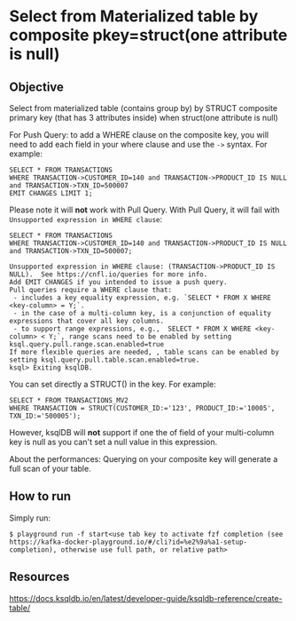 # Select from Materialized table by composite pkey=struct(one attribute is null)

## Objective

Select from materialized table (contains group by) by STRUCT composite primary key (that has 3 attributes inside) when struct(one attribute is null)

For Push Query: to add a WHERE clause on the composite key, you will need to add each field in your where clause and use the `->` syntax.
For example:
```
SELECT * FROM TRANSACTIONS
WHERE TRANSACTION->CUSTOMER_ID=140 and TRANSACTION->PRODUCT_ID IS NULL and TRANSACTION->TXN_ID=500007
EMIT CHANGES LIMIT 1;
```

Please note it will **not** work with Pull Query. With Pull Query, it will fail with `Unsupported expression in WHERE clause`:
```
SELECT * FROM TRANSACTIONS
WHERE TRANSACTION->CUSTOMER_ID=140 and TRANSACTION->PRODUCT_ID IS NULL and TRANSACTION->TXN_ID=500007;

Unsupported expression in WHERE clause: (TRANSACTION->PRODUCT_ID IS NULL).  See https://cnfl.io/queries for more info.
Add EMIT CHANGES if you intended to issue a push query.
Pull queries require a WHERE clause that:
 - includes a key equality expression, e.g. `SELECT * FROM X WHERE <key-column> = Y;`.
 - in the case of a multi-column key, is a conjunction of equality expressions that cover all key columns.
 - to support range expressions, e.g.,  SELECT * FROM X WHERE <key-column> < Y;`, range scans need to be enabled by setting ksql.query.pull.range.scan.enabled=true
If more flexible queries are needed, , table scans can be enabled by setting ksql.query.pull.table.scan.enabled=true.
ksql> Exiting ksqlDB.
```

You can set directly a STRUCT() in the key. For example:
```
SELECT * FROM TRANSACTIONS_MV2
WHERE TRANSACTION = STRUCT(CUSTOMER_ID:='123', PRODUCT_ID:='10005', TXN_ID:='500005');
```
However, ksqlDB will **not** support if one the of field of your multi-column key is null as you can't set a null value in this expression.

About the performances:
Querying on your composite key will generate a full scan of your table.

## How to run

Simply run:

```
$ playground run -f start<use tab key to activate fzf completion (see https://kafka-docker-playground.io/#/cli?id=%e2%9a%a1-setup-completion), otherwise use full path, or relative path>
```

## Resources
https://docs.ksqldb.io/en/latest/developer-guide/ksqldb-reference/create-table/
